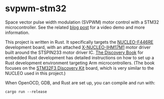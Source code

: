 # svpwm-stm32
Space vector pulse width modulation (SVPWM) motor control with a STM32 microcontroller. See the related [blog post](https://jkboyce.github.io/electronics/2020/04/13/SVPWM-motor_control.html) for a video demo and more information.

This project is written in Rust. It specifically targets the [NUCLEO-F446RE](https://www.st.com/en/evaluation-tools/nucleo-f446re.html) development board, with an attached [X-NUCLEO-IHM17M1](https://www.st.com/en/ecosystems/x-nucleo-ihm17m1.html) motor driver built around the STSPIN233 motor driver IC.
[The Discovery Book](https://docs.rust-embedded.org/discovery/) for embedded
Rust development has detailed instructions on how to set up a Rust development
environment targeting Arm microcontrollers. (The book focuses on the [STM32F3
Discovery Kit](https://www.st.com/en/evaluation-tools/stm32f3discovery.html)
board, which is very similar to the NUCLEO used in this project.)

When OpenOCD, GDB, and Rust are set up, you can compile and run with:

```
cargo run --release
```
